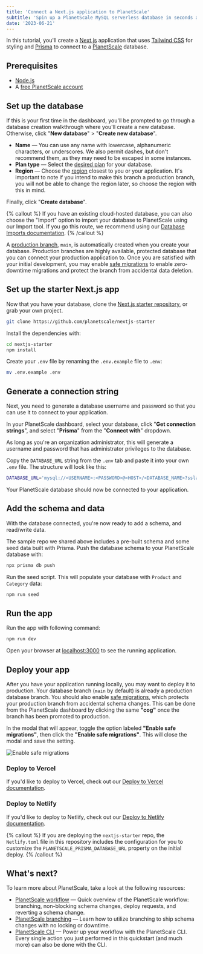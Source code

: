 ```yaml
---
title: 'Connect a Next.js application to PlanetScale'
subtitle: 'Spin up a PlanetScale MySQL serverless database in seconds and connect to a Next.js application'
date: '2023-06-21'
---
```


In this tutorial, you'll create a [Next.js](https://nextjs.org/) application that uses [Tailwind CSS](https://tailwindcss.com/) for styling and [Prisma](https://www.prisma.io/) to connect to a [PlanetScale](/) database.

## Prerequisites

- [Node.js](https://nodejs.org/en/download/)
- A [free PlanetScale account](https://auth.planetscale.com/sign-up)

## Set up the database

If this is your first time in the dashboard, you'll be prompted to go through a database creation walkthrough where you'll create a new database. Otherwise, click "**New database**" > "**Create new database**".

- **Name** &mdash; You can use any name with lowercase, alphanumeric characters, or underscores. We also permit dashes, but don't recommend them, as they may need to be escaped in some instances.
- **Plan type** &mdash; Select the [desired plan](/docs/concepts/billing#planetscale-plans) for your database.
- **Region** &mdash; Choose the [region](/docs/concepts/regions#available-regions) closest to you or your application. It's important to note if you intend to make this branch a production branch, you will not be able to change the region later, so choose the region with this in mind.

Finally, click "**Create database**".

{% callout %}
If you have an existing cloud-hosted database, you can also choose the "Import" option to import your database to PlanetScale using our Import tool. If you go this route, we recommend using our [Database Imports documentation](/docs/imports/database-imports).
{% /callout %}

A [production branch](/docs/concepts/branching), `main`, is automatically created when you create your database. Production branches are highly available, protected database that you can connect your production application to. Once you are satisfied with your initial development, you may enable [safe migrations](/docs/concepts/safe-migrations) to enable zero-downtime migrations and protect the branch from accidental data deletion.

## Set up the starter Next.js app

Now that you have your database, clone the [Next.js starter repository](https://github.com/planetscale/nextjs-starter), or grab your own project.

```sh
git clone https://github.com/planetscale/nextjs-starter
```

Install the dependencies with:

```sh
cd nextjs-starter
npm install
```

Create your `.env` file by renaming the `.env.example` file to `.env`:

```sh
mv .env.example .env
```

## Generate a connection string

Next, you need to generate a database username and password so that you can use it to connect to your application.

In your PlanetScale dashboard, select your database, click "**Get connection strings**", and select "**Prisma**" from the "**Connect with**" dropdown.

As long as you're an organization administrator, this will generate a username and password that has administrator privileges to the database.

Copy the `DATABASE_URL` string from the `.env` tab and paste it into your own `.env` file. The structure will look like this:

```sh
DATABASE_URL='mysql://<USERNAME>:<PASSWORD>@<HOST>/<DATABASE_NAME>?sslaccept=strict'
```

Your PlanetScale database should now be connected to your application.

## Add the schema and data

With the database connected, you're now ready to add a schema, and read/write data.

The sample repo we shared above includes a pre-built schema and some seed data built with Prisma. Push the database schema to your PlanetScale database with:

```sh
npx prisma db push
```

Run the seed script. This will populate your database with `Product` and `Category` data:

```sh
npm run seed
```

## Run the app

Run the app with following command:

```sh
npm run dev
```

Open your browser at [localhost:3000](http://localhost:3000) to see the running application.

## Deploy your app

After you have your application running locally, you may want to deploy it to production. Your database branch (`main` by default) is already a production database branch. You should also enable [safe migrations](/docs/concepts/safe-migrations), which protects your production branch from accidental schema changes. This can be done from the PlanetScale dashboard by clicking the same **"cog"** once the branch has been promoted to production.

In the modal that will appear, toggle the option labeled **"Enable safe migrations"**, then click the **"Enable safe migrations"**. This will close the modal and save the setting.

![Enable safe migrations](/assets/docs/tutorials/connect-nextjs-app/prod-branch-options-modal.png)

### Deploy to Vercel

If you'd like to deploy to Vercel, check out our [Deploy to Vercel documentation](/docs/tutorials/deploy-to-vercel).

### Deploy to Netlify

If you'd like to deploy to Netlify, check out our [Deploy to Netlify documentation](/docs/tutorials/deploy-to-netlify).

{% callout %}
If you are deploying the `nextjs-starter` repo, the `Netlify.toml` file in this repository includes the configuration for you to customize the `PLANETSCALE_PRISMA_DATABASE_URL` property on the initial deploy.
{% /callout %}

## What's next?

To learn more about PlanetScale, take a look at the following resources:

- [PlanetScale workflow](/docs/concepts/planetscale-workflow) &mdash; Quick overview of the PlanetScale workflow: branching, non-blocking schema changes, deploy requests, and reverting a schema change.
- [PlanetScale branching](/docs/concepts/branching) &mdash; Learn how to utilize branching to ship schema changes with no locking or downtime.
- [PlanetScale CLI](/docs/reference/planetscale-cli) &mdash; Power up your workflow with the PlanetScale CLI. Every single action you just performed in this quickstart (and much more) can also be done with the CLI.
